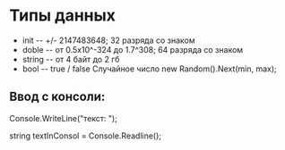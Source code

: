 # Типы данных
* init -- +/- 2147483648; 32 разряда со знаком
* doble -- от 0.5х10^-324 до 1.7^308; 64 разряда со знаком
* string -- от 4 байт до 2 гб
* bool -- true / false
Случайное число new Random().Next(min, max);

## Ввод с консоли:

 Console.WriteLine("текст: ");

 string textInConsol = Console.Readline();


